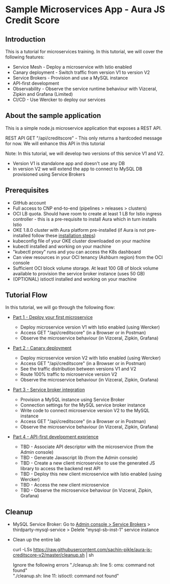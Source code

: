 # Sample Microservices App - Aura JS Credit Score

## Introduction

This is a tutorial for microservices training. In this tutorial, we will cover the following features:

* Service Mesh - Deploy a microservice with Istio enabled
* Canary deployment - Switch traffic from version V1 to version V2
* Service Brokers - Provision and use a MySQL instance
* API-first development
* Observability - Observe the service runtime behaviour with Vizceral, Zipkin and Grafana (Limited)
* CI/CD - Use Wercker to deploy our services


## About the sample application
 
This is a simple node.js microservice application that exposes a REST API.

REST API GET "/api/creditscore" - This only returns a hardcoded message for now. We will enhance this API in this tutorial

Note: In this tutorial, we will develop two versions of this service V1 and V2. 
* Version V1 is standalone app and doesn't use any DB
* In version V2 we will extend the app to connect to MySQL DB provisioned using Service Brokers 
 

## Prerequisites

- GitHub account
- Full access to CNP end-to-end (pipelines > releases > clusters)
- OCI LB quota. Should have room to create at least 1 LB for Istio ingress controller - this is a pre-requisite to install Aura which in turn installs Istio
- OKE 1.8.0 cluster with Aura platform pre-installed (if Aura is not pre-installed follow these [installation steps](https://confluence.oraclecorp.com/confluence/display/AURA/Installation+Steps+on+OKE+1.8.0))
- kubeconfig file of your OKE cluster downloaded on your machine
- kubectl installed and working on your machine 
- "kubectl proxy" runs and you can access the K8s dashboard
- Can view resources in your OCI tenancy (Ashburn region) from the OCI console
- Sufficient OCI block volume storage. At least 100 GB of block volume available to provision the service broker instance (uses 50 GB)
- (OPTIONAL) istioctl installed and working on your machine


## Tutorial Flow

In this tutorial, we will go through the following flow:

* [Part 1 - Deploy your first microservice](deploy_microservice.md)
  * Deploy microservice version V1 with Istio enabled (using Wercker)
  * Access GET "/api/creditscore" (in a Browser or in Postman)
  * Observe the microservice behaviour (in Vizceral, Zipkin, Grafana)

* [Part 2 - Canary deployment](canary_deploy.md)
  * Deploy microservice version V2 with Istio enabled (using Wercker)
  * Access GET "/api/creditscore" (in a Browser or in Postman)
  * See the traffic distribution between versions V1 and V2
  * Route 100% traffic to microservice version V2
  * Observe the microservice behaviour (in Vizceral, Zipkin, Grafana)

* [Part 3 - Service broker integration](service_broker.md)
  * Provision a MySQL instance using Service Broker
  * Connection settings for the MySQL service broker instance
  * Write code to connect microservice version V2 to the MySQL instance
  * Access GET "/api/creditscore" (in a Browser or in Postman)
  * Observe the microservice behaviour (in Vizceral, Zipkin, Grafana)

* [Part 4 - API-first development exprience](api_first.md)
  * TBD - Associate API descriptor with the microservice (from the Admin console)
  * TBD - Generate Javascript lib (from the Admin console)
  * TBD - Create a new client microservice to use the generated JS library to access the backend rest API
  * TBD - Deploy this new client microservice with Istio enabled (using Wercker)
  * TBD - Access the new client microservice
  * TBD - Observe the microservice behaviour (in Vizceral, Zipkin, Grafana)


## Cleanup 

* MySQL Service Broker: Go to [Admin console > Service Brokers](http://127.0.0.1:8001/api/v1/namespaces/default/services/aura-admin-service:admin-service/proxy/console/#/serviceBrokers) > thirdparty-mysql-service > Delete "mysql-sb-inst-1" service instance

* Clean up the entire lab

	curl -LSs https://raw.githubusercontent.com/sachin-pikle/aura-js-creditscore-v2/master/cleanup.sh | sh

	Ignore the following errors 
	"./cleanup.sh: line 5: oms: command not found"  
	"./cleanup.sh: line 11: istioctl: command not found"
